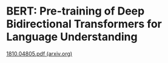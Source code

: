 # BERT: Pre-training of Deep Bidirectional Transformers for Language Understanding

[1810.04805.pdf (arxiv.org)](https://arxiv.org/pdf/1810.04805.pdf)
